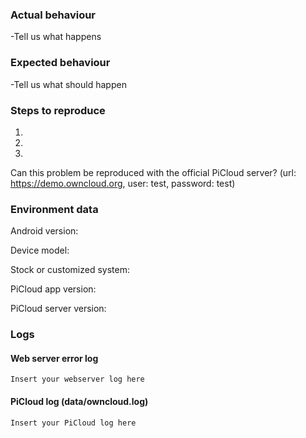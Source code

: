 ### Actual behaviour
-Tell us what happens

### Expected behaviour
-Tell us what should happen
 
### Steps to reproduce
1. 
2. 
3. 


Can this problem be reproduced with the official PiCloud server?
(url: https://demo.owncloud.org, user: test, password: test)


### Environment data
Android version:

Device model: 

Stock or customized system:

PiCloud app version:

PiCloud server version:

### Logs
#### Web server error log
```
Insert your webserver log here
```

#### PiCloud log (data/owncloud.log)
```
Insert your PiCloud log here
```
